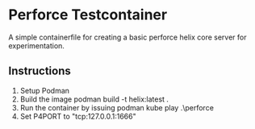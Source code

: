 # Perforce Testcontainer

A simple containerfile for creating a basic perforce helix core server 
for experimentation.

## Instructions
1. Setup Podman
2. Build the image
    podman build -t helix:latest .
3. Run the container by issuing
    podman kube play .\perforce
4. Set P4PORT to "tcp:127.0.0.1:1666"